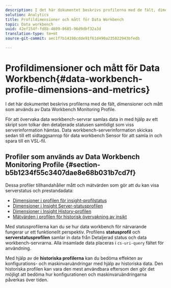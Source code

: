 ```yaml
---
description: I det här dokumentet beskrivs profilerna med de fält, dimensioner och mått som används av Data Workbench Monitoring Profile.
solution: Analytics
title: Profildimensioner och mått för Data Workbench
topic: Data workbench
uuid: 42ef154f-fd8b-4609-8685-96d9dbf32a3d
translation-type: tm+mt
source-git-commit: aec1f7b14198cdde91f61d490a235022943bfedb

---
```



# Profildimensioner och mått för Data Workbench{#data-workbench-profile-dimensions-and-metrics}

I det här dokumentet beskrivs profilerna med de fält, dimensioner och mått som används av Data Workbench Monitoring Profile.

För att övervaka data workbench-servrar samlas data in med hjälp av ett skript som tolkar den detaljerade statusen samtidigt som viss serverinformation hämtas. Data workbench-serverinformation skickas sedan till ett sidtaggsanrop för data workbench Sensor för att samla in och spara till en VSL-fil.

## Profiler som används av Data Workbench Monitoring Profile {#section-b5b1234f55c3407dae8e68b031b7cd7f}

Dessa profiler tillhandahåller mått och mätvärden som gör att du kan visa serverstatus och prestandadata:

* [Dimensioner i profilen för insight-profilstatus](../../../home/monitoring-installation/monitoring-appendix/monitoring-profile-status.md#concept-d4cd7da41c8a42bab4aea25418264e64)
* [Dimensioner i Insight Server-statusprofilen](../../../home/monitoring-installation/monitoring-appendix/monitoring-servers-profile.md#concept-8cbeb91e99bc42e2b52b22d551423f8a)
* [Dimensioner i Insight History-profilen](../../../home/monitoring-installation/monitoring-appendix/monitoring-historical.md#concept-a42837c9c9274f83ad5bc5a6720f02b0)
* [Mätvärden i profilen för historisk övervakning av insikt](../../../home/monitoring-installation/monitoring-appendix/monitoring-hist-metrics.md#concept-8fece88b1f014637bbc7c8372ee93203)

Med statusprofilerna kan du se hur data workbench för närvarande fungerar ur ett funktionellt perspektiv. Profilens **statusprofil** och **serverstatusprofilen** samlar in data från Detaljerad status och data workbench-servrarna. Alla insamlade data placeras i `cs-uri-query` fältet för användning.

Med hjälp av de **historiska profilerna** kan du bedöma effekten av konfigurations- och maskinvaruändringar med hjälp av historiska data. Den historiska profilen kan vara den mest användbara eftersom den gör det möjligt att bedöma hur konfigurationen och maskinvaruändringarna påverkas över tiden.
